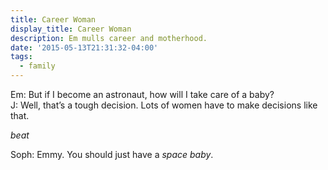 ```yaml
---
title: Career Woman
display_title: Career Woman
description: Em mulls career and motherhood.
date: '2015-05-13T21:31:32-04:00'
tags:
  - family
---
```

Em: But if I become an astronaut, how will I take care of a baby?  
J: Well, that’s a tough decision. Lots of women have to make decisions like that.

*beat*

Soph: Emmy. You should just have a *space baby*.
